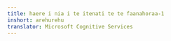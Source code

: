 ```yaml
---
title: haere i nia i te itenati te te faanahoraa-1
inshort: arehurehu
translator: Microsoft Cognitive Services
---
```




